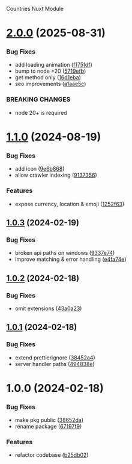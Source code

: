 Countries Nuxt Module

# [2.0.0](https://github.com/xamu-co/countries-api/compare/v1.1.0...v2.0.0) (2025-08-31)


### Bug Fixes

* add loading animation ([f175fdf](https://github.com/xamu-co/countries-api/commit/f175fdf74c847796d0ccd09b9163ac408143f0ab))
* bump to node +20 ([5719efb](https://github.com/xamu-co/countries-api/commit/5719efb81c310caaf91d18789434d8ca0553e528))
* get method only ([16d1eba](https://github.com/xamu-co/countries-api/commit/16d1eba3ba97fc476016157b46cdb747788c2c7d))
* seo improvements ([a1aae5c](https://github.com/xamu-co/countries-api/commit/a1aae5c344f5dfb7d22c156354f50d8c7247c2a2))


### BREAKING CHANGES

* node 20+ is required

# [1.1.0](https://github.com/vis97c/countries-api/compare/v1.0.3...v1.1.0) (2024-08-19)


### Bug Fixes

* add icon ([9e6b868](https://github.com/vis97c/countries-api/commit/9e6b8680174eafea116ba5358ee2958497a2cc16))
* allow crawler indexing ([9137356](https://github.com/vis97c/countries-api/commit/91373564c6b971c20e2d66d7123f3b49dc6f47ae))


### Features

* expose currency, location & emoji ([1252f63](https://github.com/vis97c/countries-api/commit/1252f639c2e5afdf406d01ea327f06c1facb7db5))

## [1.0.3](https://github.com/vis97c/countries-api/compare/v1.0.2...v1.0.3) (2024-02-19)


### Bug Fixes

* broken api paths on windows ([9337e74](https://github.com/vis97c/countries-api/commit/9337e744aef0632fec520e6ef481168ba843a56b))
* improve matching & error handling ([e4fa74e](https://github.com/vis97c/countries-api/commit/e4fa74efcaa11146017c14b90fa22528502b16e9))

## [1.0.2](https://github.com/vis97c/countries-api/compare/v1.0.1...v1.0.2) (2024-02-18)


### Bug Fixes

* omit extensions ([43a0a23](https://github.com/vis97c/countries-api/commit/43a0a23641635060af7cb9e673ae59bc7783a8e4))

## [1.0.1](https://github.com/vis97c/countries-api/compare/v1.0.0...v1.0.1) (2024-02-18)


### Bug Fixes

* extend prettierignore ([38452a4](https://github.com/vis97c/countries-api/commit/38452a4b37f78136c7f26738b2c69ac694e117c3))
* server handler paths ([494838e](https://github.com/vis97c/countries-api/commit/494838e9003d7c13f25cf012a7a2645128e38633))

# 1.0.0 (2024-02-18)


### Bug Fixes

* make pkg public ([38652da](https://github.com/vis97c/countries-api/commit/38652da07d1f99600845eb2e91fb0763a1e3334c))
* rename package ([67197f9](https://github.com/vis97c/countries-api/commit/67197f9e77fc2a51215d5ab940575781d61b8520))


### Features

* refactor codebase ([b25db02](https://github.com/vis97c/countries-api/commit/b25db02d985b472ae225b5d7325b370a1b369699))
